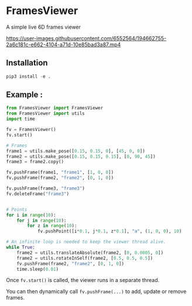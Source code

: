 # FramesViewer 

A simple live 6D frames viewer

https://user-images.githubusercontent.com/6552564/194662755-2a6c181c-e662-4104-a71d-10e85bad3a87.mp4

## Installation
```python
pip3 install -e .
```

## Example : 
```python
from FramesViewer import FramesViewer
from FramesViewer import utils
import time

fv = FramesViewer()
fv.start()

# Frames
frame1 = utils.make_pose([0.15, 0.15, 0], [45, 0, 0])
frame2 = utils.make_pose([0.15, 0.15, 0.15], [0, 90, 45])
frame3 = frame2.copy()

fv.pushFrame(frame1, "frame1", [1, 0, 0])
fv.pushFrame(frame2, "frame2", [0, 1, 0])

fv.pushFrame(frame3, "frame3")
fv.deleteFrame("frame3")


# Points
for i in range(10):
    for j in range(10):
        for z in range(10):
            fv.pushPoint([i*0.1, j*0.1, z*0.1], "a", (1, 0, 0), 10)

# An infinite loop is needed to keep the viewer thread alive.
while True:
    frame2 = utils.translateAbsolute(frame2, [0, 0.0005, 0])
    frame2 = utils.rotateInSelf(frame2, [0.5, 0.5, 0.5])
    fv.pushFrame(frame2, "frame2", [0, 1, 0])
    time.sleep(0.01)

```

Once `fv.start()` is called, the viewer runs in a separate thread. 

You can then dynamically call `fv.pushFrame(...)` to add, update or remove frames.


